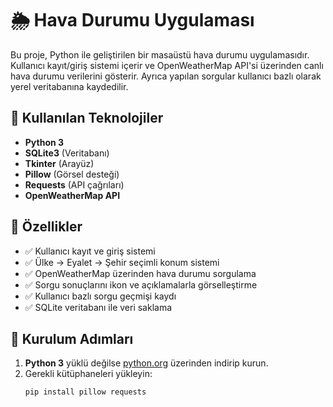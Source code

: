 # 🌦️ Hava Durumu Uygulaması

Bu proje, Python ile geliştirilen bir masaüstü hava durumu uygulamasıdır. Kullanıcı kayıt/giriş sistemi içerir ve OpenWeatherMap API'si üzerinden canlı hava durumu verilerini gösterir. Ayrıca yapılan sorgular kullanıcı bazlı olarak yerel veritabanına kaydedilir.

## 🔧 Kullanılan Teknolojiler

- **Python 3**
- **SQLite3** (Veritabanı)
- **Tkinter** (Arayüz)
- **Pillow** (Görsel desteği)
- **Requests** (API çağrıları)
- **OpenWeatherMap API**

## 🧰 Özellikler

- ✅ Kullanıcı kayıt ve giriş sistemi  
- ✅ Ülke → Eyalet → Şehir seçimli konum sistemi  
- ✅ OpenWeatherMap üzerinden hava durumu sorgulama  
- ✅ Sorgu sonuçlarını ikon ve açıklamalarla görselleştirme  
- ✅ Kullanıcı bazlı sorgu geçmişi kaydı  
- ✅ SQLite veritabanı ile veri saklama  

## 📝 Kurulum Adımları

1. **Python 3** yüklü değilse [python.org](https://www.python.org/downloads/) üzerinden indirip kurun.
2. Gerekli kütüphaneleri yükleyin:
   ```bash
   pip install pillow requests
